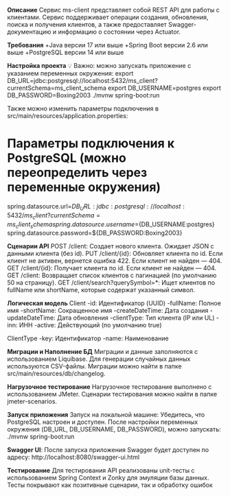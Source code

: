 **Описание**
Сервис ms-client представляет собой REST API для работы с клиентами. Сервис поддерживает операции создания, обновления, поиска и получения клиентов, а также предоставляет Swagger-документацию и информацию о состоянии через Actuator.

**Требования**
+Java версии 17 или выше
+Spring Boot версии 2.6 или выше
+PostgreSQL версии 14 или выше

**Настройка проекта**
💡 Важно: можно запускать приложение с указанием переменных окружения:
export DB_URL=jdbc:postgresql://localhost:5432/ms_client?currentSchema=ms_client_schema
export DB_USERNAME=postgres
export DB_PASSWORD=Boxing2003
./mvnw spring-boot:run

Также можно изменить параметры подключения в src/main/resources/application.properties:
# Параметры подключения к PostgreSQL (можно переопределить через переменные окружения)
spring.datasource.url=${DB_URL:jdbc:postgresql://localhost:5432/ms_client?currentSchema=ms_client_schema}
spring.datasource.username=${DB_USERNAME:postgres}
spring.datasource.password=${DB_PASSWORD:Boxing2003}

**Сценарии API**
POST /client: Создает нового клиента. Ожидает JSON с данными клиента (без id).
PUT /client/{id}: Обновляет клиента по id. Если клиент не активен, вернется ошибка 422. Если клиент не найден — 404.
GET /client/{id}: Получает клиента по id. Если клиент не найден — 404.
GET /client: Возвращает список клиентов с пагинацией (по умолчанию 50 на страницу).
GET /client/search?querySymbol=*: Ищет клиентов по fullName или shortName, которые содержат указанный символ.

**Логическая модель**
Client
-id: Идентификатор (UUID)
-fullName: Полное имя
-shortName: Сокращенное имя
-createDateTime: Дата создания
-updateDateTime: Дата обновления
-clientType: Тип клиента (IP или UL)
-inn: ИНН
-active: Действующий (по умолчанию true)

ClientType
-key: Идентификатор
-name: Наименование

**Миграции и Наполнение БД**
Миграции и данные заполняются с использованием Liquibase. Для генерации случайных данных используются CSV-файлы. Миграции можно найти в папке src/main/resources/db/changelog.

**Нагрузочное тестирование**
Нагрузочное тестирование выполнено с использованием JMeter. Сценарии тестирования можно найти в папке jmeter-scenarios.

**Запуск приложения**
Запуск на локальной машине: Убедитесь, что PostgreSQL настроен и доступен.
После настройки переменных окружения (DB_URL, DB_USERNAME, DB_PASSWORD), можно запускать:
./mvnw spring-boot:run

**Swagger UI**: После запуска приложения Swagger будет доступен по адресу:
http://localhost:8080/swagger-ui.html

**Тестирование**
Для тестирования API реализованы unit-тесты с использованием Spring Context и Zonky для эмуляции базы данных. Тесты покрывают как позитивные сценарии, так и обработку ошибок
